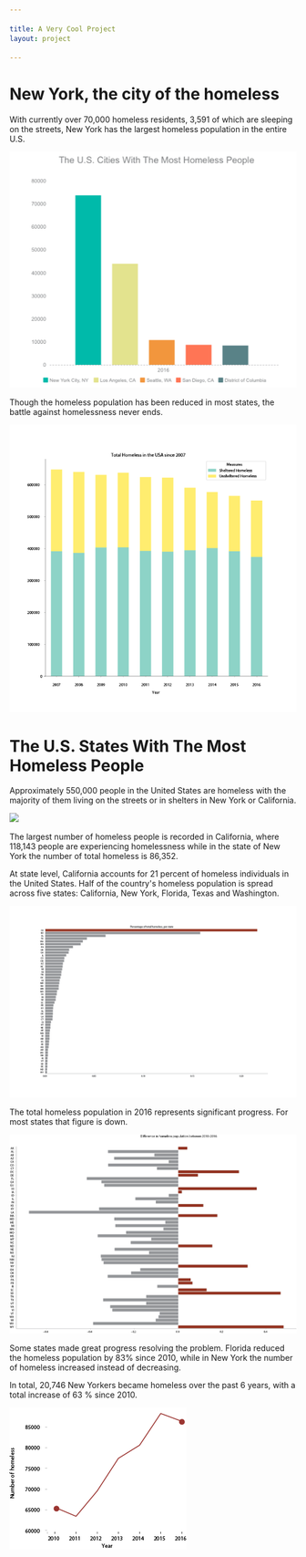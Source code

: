 ```yaml
---

title: A Very Cool Project
layout: project

---
```


# New York, the city of the homeless

With currently over 70,000 homeless residents, 3,591 of which are sleeping on the streets, New York has the largest homeless population in the entire U.S. 

![](chart.png)

Though the homeless population has been reduced in most states, the battle against homelessness never ends. 

![](total.png)

# The U.S. States With The Most Homeless People

Approximately 550,000 people in the United States are homeless with the majority of them living on the streets or in shelters in New York or California. 

![](non_pop.png)

The largest number of homeless people is recorded in California, where 118,143 people are experiencing homelessness while in the state of New York the number of total homeless is 86,352. 

At state level, California accounts for 21 percent of homeless individuals in the United States. Half of the country's homeless population is spread across five states: California, New York, Florida, Texas and Washington.

![](per_hom.png)

The total homeless population in 2016 represents significant progress. For most states that figure is down.

![](pop_stand2.png)

Some states made great progress resolving the problem. Florida reduced the homeless population by 83% since 2010, while in New York 
the number of homeless increased instead of decreasing. 


In total, 20,746 New Yorkers became homeless over the past 6 years, with a total increase of 63 % since 2010. 

![](ny_diff.png)